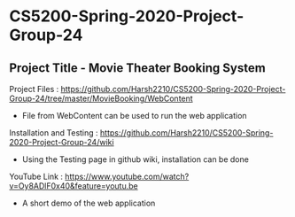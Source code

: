 # CS5200-Spring-2020-Project-Group-24 

## Project Title - Movie Theater Booking System

Project Files : https://github.com/Harsh2210/CS5200-Spring-2020-Project-Group-24/tree/master/MovieBooking/WebContent

- File from WebContent can be used to run the web application

Installation and Testing : https://github.com/Harsh2210/CS5200-Spring-2020-Project-Group-24/wiki

- Using the Testing page in github wiki, installation can be done

YouTube Link : https://www.youtube.com/watch?v=Oy8ADlF0x40&feature=youtu.be

- A short demo of the web application

